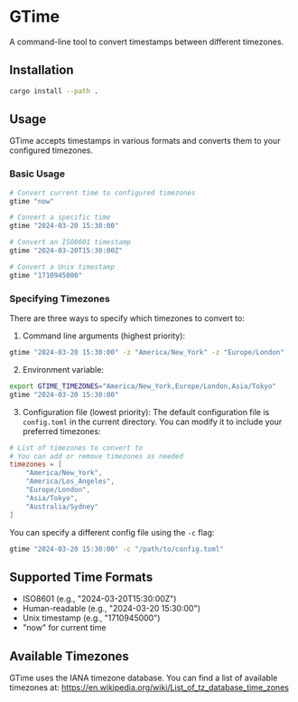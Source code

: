 # GTime

A command-line tool to convert timestamps between different timezones.

## Installation

```bash
cargo install --path .
```

## Usage

GTime accepts timestamps in various formats and converts them to your configured timezones.

### Basic Usage

```bash
# Convert current time to configured timezones
gtime "now"

# Convert a specific time
gtime "2024-03-20 15:30:00"

# Convert an ISO8601 timestamp
gtime "2024-03-20T15:30:00Z"

# Convert a Unix timestamp
gtime "1710945000"
```

### Specifying Timezones

There are three ways to specify which timezones to convert to:

1. Command line arguments (highest priority):
```bash
gtime "2024-03-20 15:30:00" -z "America/New_York" -z "Europe/London"
```

2. Environment variable:
```bash
export GTIME_TIMEZONES="America/New_York,Europe/London,Asia/Tokyo"
gtime "2024-03-20 15:30:00"
```

3. Configuration file (lowest priority):
The default configuration file is `config.toml` in the current directory. You can modify it to include your preferred timezones:

```toml
# List of timezones to convert to
# You can add or remove timezones as needed
timezones = [
    "America/New_York",
    "America/Los_Angeles",
    "Europe/London",
    "Asia/Tokyo",
    "Australia/Sydney"
]
```

You can specify a different config file using the `-c` flag:

```bash
gtime "2024-03-20 15:30:00" -c "/path/to/config.toml"
```

## Supported Time Formats

- ISO8601 (e.g., "2024-03-20T15:30:00Z")
- Human-readable (e.g., "2024-03-20 15:30:00")
- Unix timestamp (e.g., "1710945000")
- "now" for current time

## Available Timezones

GTime uses the IANA timezone database. You can find a list of available timezones at: https://en.wikipedia.org/wiki/List_of_tz_database_time_zones 